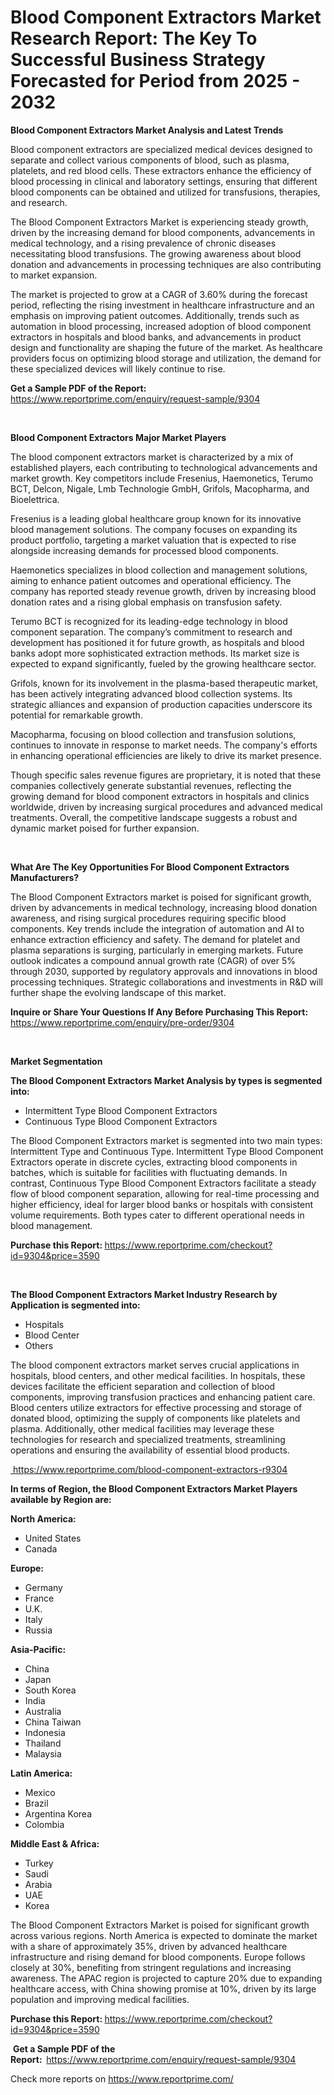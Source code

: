 <p><h1>Blood Component Extractors Market Research Report: The Key To Successful Business Strategy Forecasted for Period from 2025 - 2032</h1></p><p><strong>Blood Component Extractors Market Analysis and Latest Trends</strong></p>
<p><p>Blood component extractors are specialized medical devices designed to separate and collect various components of blood, such as plasma, platelets, and red blood cells. These extractors enhance the efficiency of blood processing in clinical and laboratory settings, ensuring that different blood components can be obtained and utilized for transfusions, therapies, and research.</p><p>The Blood Component Extractors Market is experiencing steady growth, driven by the increasing demand for blood components, advancements in medical technology, and a rising prevalence of chronic diseases necessitating blood transfusions. The growing awareness about blood donation and advancements in processing techniques are also contributing to market expansion. </p><p>The market is projected to grow at a CAGR of 3.60% during the forecast period, reflecting the rising investment in healthcare infrastructure and an emphasis on improving patient outcomes. Additionally, trends such as automation in blood processing, increased adoption of blood component extractors in hospitals and blood banks, and advancements in product design and functionality are shaping the future of the market. As healthcare providers focus on optimizing blood storage and utilization, the demand for these specialized devices will likely continue to rise.</p></p>
<p><strong>Get a Sample PDF of the Report:&nbsp;</strong> <a href="https://www.reportprime.com/enquiry/request-sample/9304?utm_campaign=2209&utm_medium=2&utm_source=Github&utm_content=ia&utm_term=20032025&utm_id=blood-component-extractors">https://www.reportprime.com/enquiry/request-sample/9304</a></p>
<p>&nbsp;</p>
<p><strong>Blood Component Extractors Major Market Players</strong></p>
<p><p>The blood component extractors market is characterized by a mix of established players, each contributing to technological advancements and market growth. Key competitors include Fresenius, Haemonetics, Terumo BCT, Delcon, Nigale, Lmb Technologie GmbH, Grifols, Macopharma, and Bioelettrica.</p><p>Fresenius is a leading global healthcare group known for its innovative blood management solutions. The company focuses on expanding its product portfolio, targeting a market valuation that is expected to rise alongside increasing demands for processed blood components.</p><p>Haemonetics specializes in blood collection and management solutions, aiming to enhance patient outcomes and operational efficiency. The company has reported steady revenue growth, driven by increasing blood donation rates and a rising global emphasis on transfusion safety.</p><p>Terumo BCT is recognized for its leading-edge technology in blood component separation. The company’s commitment to research and development has positioned it for future growth, as hospitals and blood banks adopt more sophisticated extraction methods. Its market size is expected to expand significantly, fueled by the growing healthcare sector.</p><p>Grifols, known for its involvement in the plasma-based therapeutic market, has been actively integrating advanced blood collection systems. Its strategic alliances and expansion of production capacities underscore its potential for remarkable growth.</p><p>Macopharma, focusing on blood collection and transfusion solutions, continues to innovate in response to market needs. The company's efforts in enhancing operational efficiencies are likely to drive its market presence.</p><p>Though specific sales revenue figures are proprietary, it is noted that these companies collectively generate substantial revenues, reflecting the growing demand for blood component extractors in hospitals and clinics worldwide, driven by increasing surgical procedures and advanced medical treatments. Overall, the competitive landscape suggests a robust and dynamic market poised for further expansion.</p></p>
<p>&nbsp;</p>
<p><strong>What Are The Key Opportunities For Blood Component Extractors Manufacturers?</strong></p>
<p><p>The Blood Component Extractors market is poised for significant growth, driven by advancements in medical technology, increasing blood donation awareness, and rising surgical procedures requiring specific blood components. Key trends include the integration of automation and AI to enhance extraction efficiency and safety. The demand for platelet and plasma separations is surging, particularly in emerging markets. Future outlook indicates a compound annual growth rate (CAGR) of over 5% through 2030, supported by regulatory approvals and innovations in blood processing techniques. Strategic collaborations and investments in R&D will further shape the evolving landscape of this market.</p></p>
<p><strong>Inquire or Share Your Questions If Any Before Purchasing This Report:</strong> <a href="https://www.reportprime.com/enquiry/pre-order/9304?utm_campaign=2209&utm_medium=2&utm_source=Github&utm_content=ia&utm_term=20032025&utm_id=blood-component-extractors">https://www.reportprime.com/enquiry/pre-order/9304</a></p>
<p>&nbsp;</p>
<p><strong>Market Segmentation</strong></p>
<p><strong>The Blood Component Extractors Market Analysis by types is segmented into:</strong></p>
<p><ul><li>Intermittent Type Blood Component Extractors</li><li>Continuous Type Blood Component Extractors</li></ul></p>
<p><p>The Blood Component Extractors market is segmented into two main types: Intermittent Type and Continuous Type. Intermittent Type Blood Component Extractors operate in discrete cycles, extracting blood components in batches, which is suitable for facilities with fluctuating demands. In contrast, Continuous Type Blood Component Extractors facilitate a steady flow of blood component separation, allowing for real-time processing and higher efficiency, ideal for larger blood banks or hospitals with consistent volume requirements. Both types cater to different operational needs in blood management.</p></p>
<p><strong>Purchase this Report:&nbsp;</strong><a href="https://www.reportprime.com/checkout?id=9304&price=3590&utm_campaign=2209&utm_medium=2&utm_source=Github&utm_content=ia&utm_term=20032025&utm_id=blood-component-extractors">https://www.reportprime.com/checkout?id=9304&price=3590</a></p>
<p>&nbsp;</p>
<p><strong>The Blood Component Extractors Market Industry Research by Application is segmented into:</strong></p>
<p><ul><li>Hospitals</li><li>Blood Center</li><li>Others</li></ul></p>
<p><p>The blood component extractors market serves crucial applications in hospitals, blood centers, and other medical facilities. In hospitals, these devices facilitate the efficient separation and collection of blood components, improving transfusion practices and enhancing patient care. Blood centers utilize extractors for effective processing and storage of donated blood, optimizing the supply of components like platelets and plasma. Additionally, other medical facilities may leverage these technologies for research and specialized treatments, streamlining operations and ensuring the availability of essential blood products.</p></p>
<p><a href="https://www.reportprime.com/blood-component-extractors-r9304?utm_campaign=2209&utm_medium=2&utm_source=Github&utm_content=ia&utm_term=20032025&utm_id=blood-component-extractors">&nbsp;https://www.reportprime.com/blood-component-extractors-r9304</a></p>
<p><strong>In terms of Region, the Blood Component Extractors Market Players available by Region are:</strong></p>
<p>
    <p> <strong> North America: </strong>
        <ul>
            <li>United States</li>
            <li>Canada</li>
        </ul>
        </p> 
    <p> <strong> Europe: </strong>
        <ul>
            <li>Germany</li>
            <li>France</li>
            <li>U.K.</li>
            <li>Italy</li>
            <li>Russia</li>
        </ul>
        </p> 
    <p> <strong> Asia-Pacific: </strong>
        <ul>
            <li>China</li>
            <li>Japan</li>
            <li>South Korea</li>
            <li>India</li>
            <li>Australia</li>
            <li>China Taiwan</li>
            <li>Indonesia</li>
            <li>Thailand</li>
            <li>Malaysia</li>
        </ul>
        </p> 
    <p> <strong> Latin America: </strong>
        <ul>
            <li>Mexico</li>
            <li>Brazil</li>
            <li>Argentina Korea</li>
            <li>Colombia</li>
        </ul>
        </p> 
    <p> <strong> Middle East & Africa: </strong>
        <ul>
            <li>Turkey</li>
            <li>Saudi</li>
            <li>Arabia</li>
            <li>UAE</li>
            <li>Korea</li>
        </ul>
    </p>
    </p>
<p><p>The Blood Component Extractors Market is poised for significant growth across various regions. North America is expected to dominate the market with a share of approximately 35%, driven by advanced healthcare infrastructure and rising demand for blood components. Europe follows closely at 30%, benefiting from stringent regulations and increasing awareness. The APAC region is projected to capture 20% due to expanding healthcare access, with China showing promise at 10%, driven by its large population and improving medical facilities.</p></p>
<p><strong>Purchase this Report: </strong><a href="https://www.reportprime.com/checkout?id=9304&price=3590&utm_campaign=2209&utm_medium=2&utm_source=Github&utm_content=ia&utm_term=20032025&utm_id=blood-component-extractors">https://www.reportprime.com/checkout?id=9304&price=3590</a></p>
<p>&nbsp;<strong>Get a Sample PDF of the Report:&nbsp;&nbsp;</strong><a href="https://www.reportprime.com/enquiry/request-sample/9304?utm_campaign=2209&utm_medium=2&utm_source=Github&utm_content=ia&utm_term=20032025&utm_id=blood-component-extractors">https://www.reportprime.com/enquiry/request-sample/9304</a></p>
<p><strong></strong></p>
<p>Check more reports on <a href="https://www.reportprime.com/?utm_campaign=2209&utm_medium=2&utm_source=Github&utm_content=ia&utm_term=20032025&utm_id=blood-component-extractors">https://www.reportprime.com/</a></p>